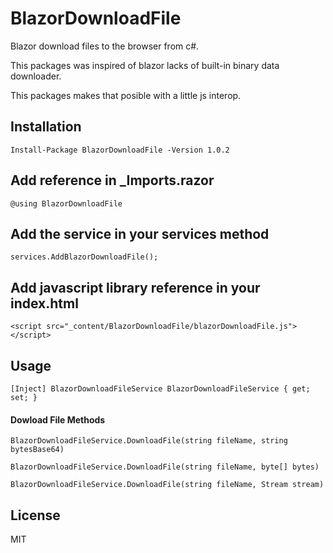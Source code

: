 # BlazorDownloadFile
Blazor download files to the browser from c#. 

This packages was inspired of blazor lacks of built-in binary data downloader. 

This packages makes that posible with a little js interop.

## Installation

`Install-Package BlazorDownloadFile -Version 1.0.2`

## Add reference in _Imports.razor

`@using BlazorDownloadFile`

## Add the service in your services method

`services.AddBlazorDownloadFile();`

## Add javascript library reference in your index.html

`<script src="_content/BlazorDownloadFile/blazorDownloadFile.js"></script>`

## Usage

`[Inject] BlazorDownloadFileService BlazorDownloadFileService { get; set; }`

#### Dowload File Methods

`BlazorDownloadFileService.DownloadFile(string fileName, string bytesBase64)`

`BlazorDownloadFileService.DownloadFile(string fileName, byte[] bytes)`

`BlazorDownloadFileService.DownloadFile(string fileName, Stream stream)`

## License
MIT

